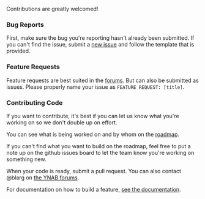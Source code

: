 Contributions are greatly welcomed!

### Bug Reports

First, make sure the bug you're reporting hasn't already been submitted. If you can't find the issue, submit a [new issue](https://github.com/toolkit-for-ynab/toolkit-for-ynab/issues/new) and follow the template that is provided.

### Feature Requests

Feature requests are best suited in the [forums](http://forum.youneedabudget.com/categories/ynab-extensions). But can also be submitted as issues. Please properly name your issue as `FEATURE REQUEST: [title]`.


### Contributing Code

If you want to contribute, it's best if you can let us know what you're working on so we don't double up on effort.

You can see what is being worked on and by whom on the [roadmap](https://trello.com/b/EzOvXlil/toolkit-for-ynab-roadmap).

If you can't find what you want to build on the roadmap, feel free to put a note up on the github issues board to let the team know you're working on something new.

When your code is ready, submit a pull request. You can also contact @blarg on [the YNAB forums](http://forum.youneedabudget.com).

For documentation on how to build a feature, [see the documentation](https://github.com/toolkit-for-ynab/toolkit-for-ynab/blob/master/source/common/res/features/HOW_TO_BUILD_FEATURES.md).